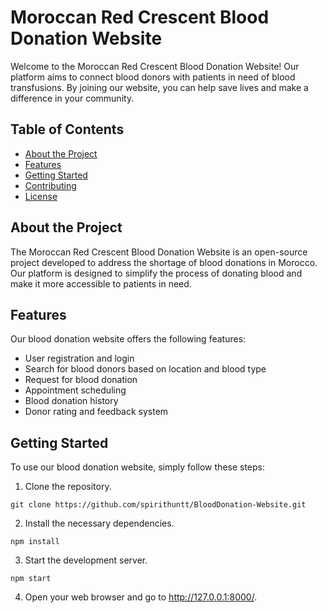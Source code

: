 # Moroccan Red Crescent Blood Donation Website

Welcome to the Moroccan Red Crescent Blood Donation Website! Our platform aims to connect blood donors with patients in need of blood transfusions. By joining our website, you can help save lives and make a difference in your community.

## Table of Contents

- [About the Project](#about-the-project)
- [Features](#features)
- [Getting Started](#getting-started)
- [Contributing](#contributing)
- [License](#license)

## About the Project

The Moroccan Red Crescent Blood Donation Website is an open-source project developed to address the shortage of blood donations in Morocco. Our platform is designed to simplify the process of donating blood and make it more accessible to patients in need.

## Features

Our blood donation website offers the following features:

- User registration and login
- Search for blood donors based on location and blood type
- Request for blood donation
- Appointment scheduling
- Blood donation history
- Donor rating and feedback system

## Getting Started

To use our blood donation website, simply follow these steps:

1. Clone the repository.

`git clone https://github.com/spirithuntt/BloodDonation-Website.git`

2. Install the necessary dependencies.

`npm install`

3. Start the development server.

`npm start`

4. Open your web browser and go to http://127.0.0.1:8000/.

